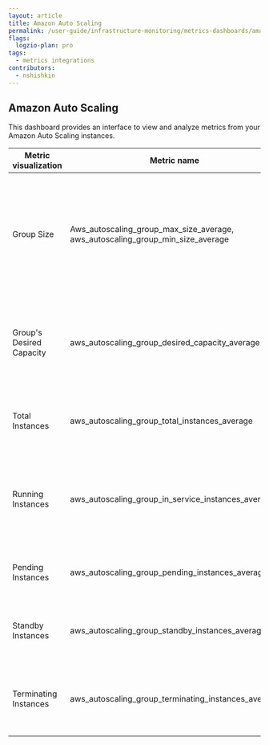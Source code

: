 ```yaml
---
layout: article
title: Amazon Auto Scaling
permalink: /user-guide/infrastructure-monitoring/metrics-dashboards/amazon-auto-scaling.html 
flags:
  logzio-plan: pro
tags:
  - metrics integrations
contributors:
  - nshishkin
---
```


## Amazon Auto Scaling

This dashboard provides an interface to view and analyze metrics from your Amazon Auto Scaling instances.

| Metric visualization     | Metric name                                                                              | Description                                                                                             |
| ------------------------ | ---------------------------------------------------------------------------------------- | ------------------------------------------------------------------------------------------------------- |
| Group Size               | Aws\_autoscaling\_group\_max\_size\_average, aws\_autoscaling\_group\_min\_size\_average | The minimum size of the Auto Scaling group versus the maximum size of the Auto Scaling group. |
| Group's Desired Capacity | aws\_autoscaling\_group\_desired\_capacity\_average                                      | The number of instances that the Auto Scaling group attempts to maintain.                               |
| Total Instances          | aws\_autoscaling\_group\_total\_instances\_average                                       | The total number of instances in the Auto Scaling group.                                                |
| Running Instances        | aws\_autoscaling\_group\_in\_service\_instances\_average                                 | The number of instances that are running as part of the Auto Scaling group.                       |
| Pending Instances        | aws\_autoscaling\_group\_pending\_instances\_average                                     | The number of instances that are pending.                                                               |
| Standby Instances        | aws\_autoscaling\_group\_standby\_instances\_average                                     | The number of instances that are in a Standby state.                                                    |
| Terminating Instances    | aws\_autoscaling\_group\_terminating\_instances\_average                                 | The number of instances that are in the process of terminating.                                         |